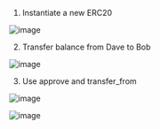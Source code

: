 1. Instantiate a new ERC20

![image](https://user-images.githubusercontent.com/4738254/134152105-93c67440-3ad9-4155-a856-c211aa08e4f2.png)


2. Transfer balance from Dave to Bob

![image](https://user-images.githubusercontent.com/4738254/134151742-aa3d0c16-cd90-4843-aaa7-268c82db7248.png)


3. Use approve and transfer_from

![image](https://user-images.githubusercontent.com/4738254/134151579-1fd9e958-381c-48bd-8050-b6a9e2064a23.png)

![image](https://user-images.githubusercontent.com/4738254/134151656-e28a181b-3ed4-417e-a550-fc821ddc41aa.png)
